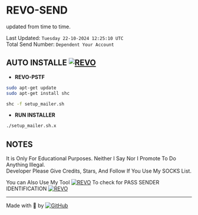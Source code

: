 
# REVO-SEND

updated from time to time.  

Last Updated: `Tuesday 22-10-2024 12:25:10 UTC`  
Total Send Number: `Dependent Your Account`  

## AUTO INSTALLE         **[![REVO](https://img.shields.io/badge/Run-Install-BLUE)](https://github.com/REVOTRACK)**

- **REVO-PSTF**

```bash
sudo apt-get update
sudo apt-get install shc
```

```bash
shc -f setup_mailer.sh
```

- **RUN INSTALLER**

```bash
./setup_mailer.sh.x
```

## NOTES

It is Only For Educational Purposes. Neither I Say Nor I Promote To Do Anything Illegal.  
Developer Please Give Credits, Stars, And Follow If You Use My SOCKS List.  

You can Also Use My Tool [![REVO](https://img.shields.io/badge/Revo-Send-blue)](https://github.com/REVOTRACK) To check for PASS SENDER IDENTIFICATION [![REVO](https://img.shields.io/badge/SPF-DKIM-yellow)](https://github.com/REVOTRACK)

---
Made with 🐍 by [![GitHub](https://img.shields.io/badge/GitHub-Revo-red)](https://github.com/REVOTRACK)
